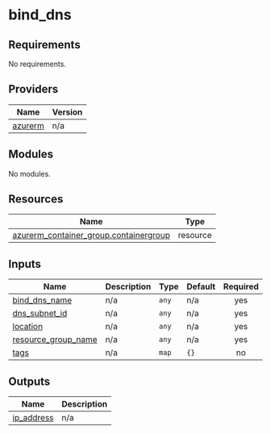 # bind_dns

<!-- BEGIN_TF_DOCS -->
## Requirements

No requirements.

## Providers

| Name | Version |
|------|---------|
| <a name="provider_azurerm"></a> [azurerm](#provider\_azurerm) | n/a |

## Modules

No modules.

## Resources

| Name | Type |
|------|------|
| [azurerm_container_group.containergroup](https://registry.terraform.io/providers/hashicorp/azurerm/latest/docs/resources/container_group) | resource |

## Inputs

| Name | Description | Type | Default | Required |
|------|-------------|------|---------|:--------:|
| <a name="input_bind_dns_name"></a> [bind\_dns\_name](#input\_bind\_dns\_name) | n/a | `any` | n/a | yes |
| <a name="input_dns_subnet_id"></a> [dns\_subnet\_id](#input\_dns\_subnet\_id) | n/a | `any` | n/a | yes |
| <a name="input_location"></a> [location](#input\_location) | n/a | `any` | n/a | yes |
| <a name="input_resource_group_name"></a> [resource\_group\_name](#input\_resource\_group\_name) | n/a | `any` | n/a | yes |
| <a name="input_tags"></a> [tags](#input\_tags) | n/a | `map` | `{}` | no |

## Outputs

| Name | Description |
|------|-------------|
| <a name="output_ip_address"></a> [ip\_address](#output\_ip\_address) | n/a |
<!-- END_TF_DOCS -->